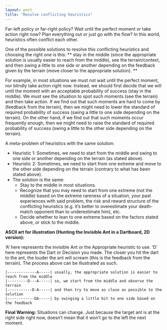 ```yaml
---
layout: post
title: "Resolve conflicting heuristics"
---
```


Far-left policy or far-right policy? Wait until the perfect moment or take action right now? Plan everything out or just go with the flow? In this world, heuristics often conflict each other. 

One of the possible solutions to resolve this conflicting heuristics and choosing the right one is this: ** stay in the middle (since the appropriate solution is usually easier to reach from the middle), see the terrain/context, and then swing a little to one side or another depending on the feedback given by the terrain (move closer to the appropriate solution). **

For example, in most situations we must not wait until the perfect moment, nor blindly take action right now. Instead, we should first decide that we will until the moment with an acceptable probability of success (stay in the middle). We must see the situation to spot such moments (see the terrain) and then take action. If we find out that such moments are hard to come by (feedback from the terrain), then we might need to lower the standard of required probability of success (swing a little to one side depending on the terrain). On the other hand, if we find out that such moments occur frequently enough, then we might need to raise the standard of required probability of success (swing a little to the other side depending on the terrain).

A meta-problem of heuristics with the same solution: 
- Heuristic 1: Sometimes, we need to start from the middle and swing to one side or another depending on the terrain (as stated above).
- Heuristic 2: Sometimes, we need to start from one extreme and move to the other side depending on the terrain (contrary to what has been stated above).
- The solution is the same:
  - Stay to the middle in most situations.
  - Recognize that you may need to start from one extreme (not the middle) based on the extreme rareness of a situation, your past experiences with said problem, the risk and reward structure of the conflicting heuristics (e.g. it’s better to overestimate your death-match opponent than to underestimate him), etc.
  - Decide whether to lean to one extreme based on the factors stated above, or stick to the middle.


**ASCII art for illustration (Hunting the Invisible Ant in a Dartboard, 2D version):**

‘A’ here represents the invisible Ant or the Appropriate heuristic to use. ‘D’ here represents the Dart or Decision you made. The closer you hit the dart to the ant, the louder the ant will scream (this is the feedback from the terrain). The process above can be illustrated as such.

~~~~
|-------------A-----| usually, the appropriate solution is easier to reach from the middle
|---------D---A-----| so, we start from the middle and observe the terrain
|-----------D-A-----| and then try to move as close as possible to the solution
|------------DA-----| by swinging a little bit to one side based on the feedback
~~~~

**Final Warning:** Situations can change. Just because the target ant is at the right side right now, doesn’t mean that it won’t go to the left the next moment.
